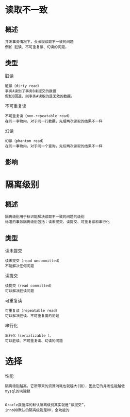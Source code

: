 

# 读取不一致

## 概述

    并发事务情况下，会出现读取不一致的问题
    例如 脏读、不可重复读、幻读的问题，

## 类型

脏读

    脏读（dirty read）
    事务A读到了事务B未提交的数据
    假如B回退，则事务A读取的是无效的数据。

不可重复读

    不可重复读（non-repeatable read）
    在同一事物内，对于同一行数据，先后两次读取的结果不一样

幻读

    幻读（phantom read）
    在同一事物内，对于同一个查询，先后两次读取的结果不一样

## 影响

# 隔离级别

## 概述

    隔离级别用于标识能解决读取不一致的问题的级别
    标准的事务隔离级别包括：读未提交、读提交、可重复读和串行化

## 类型

读未提交

    读未提交（read uncommitted）
    不能解决任何问题
    
读提交

    读提交（read committed）
    可以解决脏读问题
    
可重复读

    可重复读（repeatable read）
    可以解决脏读、不可重复度的问题

串行化

    串行化（serializable ）、
    可以脏读、不可重复读、幻读的问题


# 选择



性能

    隔离级别越高，它所带来的资源消耗也就越大(锁)，因此它的并发性能越低
    mysql的间隙锁


    Oracle数据库的默认隔离级别其实就是“读提交”，
    innoDB默认的隔离级别是RR，全功能的


